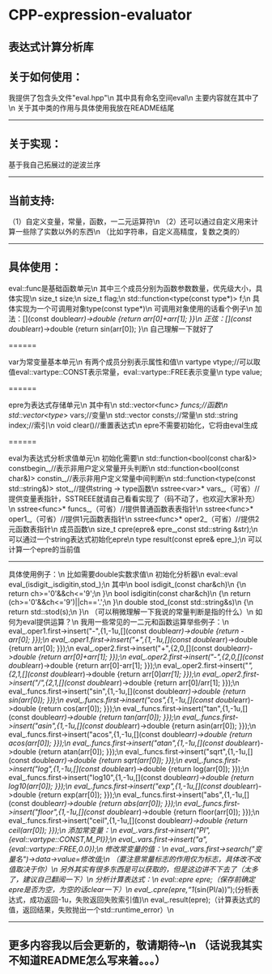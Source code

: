 # CPP-expression-evaluator
表达式计算分析库
-----------------------------------------------
关于如何使用：
----------------------------------------------
我提供了包含头文件"eval.hpp"\n
其中具有命名空间eval\n
主要内容就在其中了\n
关于其中类的作用与具体使用我放在README结尾

-----------------------------------------------
关于实现：
----------------------------------------------
基于我自己拓展过的逆波兰序

---------------------------------------------
当前支持:
----------------------------------------------
  （1）自定义变量，常量，函数，一二元运算符\n
  （2）还可以通过自定义用来计算一些除了实数以外的东西\n
  （比如字符串，自定义高精度，复数之类的）
  
------------------------------------------------
具体使用：
----------------------------------------------

eval::func是基础函数单元\n
其中三个成员分别为函数参数数量，优先级大小，具体实现\n
size_t size;\n
size_t flag;\n
std::function<type(const type*)> f;\n
具体实现为一个可调用对象type(const type*)\n
可调用对象使用的话看个例子\n
加法：[](const double*arr)->double {return arr[0]+arr[1]; }}\n
正弦：[](const double*arr)->double {return sin(arr[0]); }\n
自己理解一下就好了

======

var为常变量基本单元\n
有两个成员分别表示属性和值\n
vartype vtype;//可以取值eval::vartype::CONST表示常量，eval::vartype::FREE表示变量\n
type value;

======

epre为表达式存储单元\n
其中有\n
std::vector<func<type>*> funcs;//函数\n
std::vector<type*> vars;//变量\n
std::vector<type> consts;//常量\n
std::string index;//索引\n
void clear()//重置表达式\n
epre不需要初始化，它将由eval生成

======

eval为表达式分析求值单元\n
初始化需要\n
std::function<bool(const char&)> constbegin_,//表示非用户定义常量开头判断\n
std::function<bool(const char&)> constin_,//表示非用户定义常量中间判断\n
std::function<type(const std::string&)> stot_,//提供string -> type函数\n
sstree<var<type>>* vars_,（可省）//提供变量表指针，SSTREEE就请自己看看实现了（码不动了，也欢迎大家补充）\n
sstree<func<type>>* funcs_,（可省）//提供普通函数表表指针\n
sstree<func<type>>* oper1_,（可省）//提供1元函数表指针\n
sstree<func<type>>* oper2_（可省）//提供2元函数表指针\n
成员函数\n
size_t cpre(epre<type>& epre_,const std::string &str);\n
可以通过一个string表达式初始化epre\n
type result(const epre<type>& epre_);\n
可以计算一个epre的当前值

----------------------------------------------

具体使用例子：\n
比如需要double实数求值\n
初始化分析器\n
eval::eval<double> eval_(isdigit_,isdigitin,stod_);\n
其中\n
bool isdigit_(const char&ch)\n
{\n
    return ch>='0'&&ch<='9';\n
}\n
bool isdigitin(const char&ch)\n
{\n
    return (ch>='0'&&ch<='9')||ch=='.';\n
}\n
double stod_(const std::string&s)\n
{\n
    return std::stod(s);\n
}\n
（可以稍微理解一下我说的常量判断是指的什么）\n
如何为eval提供运算？\n
我用一些常见的一二元和函数运算举些例子：\n
    eval_.oper1.first->insert("-",{1,-1u,[](const double*arr)->double {return -arr[0]; }});\n
    eval_.oper1.first->insert("+",{1,-1u,[](const double*arr)->double {return arr[0]; }});\n
    eval_.oper2.first->insert("+",{2,0,[](const double*arr)->double {return arr[0]+arr[1]; }});\n
    eval_.oper2.first->insert("-",{2,0,[](const double*arr)->double {return arr[0]-arr[1]; }});\n
    eval_.oper2.first->insert("*",{2,1,[](const double*arr)->double {return arr[0]*arr[1]; }});\n
    eval_.oper2.first->insert("/",{2,1,[](const double*arr)->double {return arr[0]/arr[1]; }});\n
    eval_.funcs.first->insert("sin",{1,-1u,[](const double*arr)->double {return sin(arr[0]); }});\n
    eval_.funcs.first->insert("cos",{1,-1u,[](const double*arr)->double {return cos(arr[0]); }});\n
    eval_.funcs.first->insert("tan",{1,-1u,[](const double*arr)->double {return tan(arr[0]); }});\n
    eval_.funcs.first->insert("asin",{1,-1u,[](const double*arr)->double {return asin(arr[0]); }});\n
    eval_.funcs.first->insert("acos",{1,-1u,[](const double*arr)->double {return acos(arr[0]); }});\n
    eval_.funcs.first->insert("atan",{1,-1u,[](const double*arr)->double {return atan(arr[0]); }});\n
    eval_.funcs.first->insert("sqrt",{1,-1u,[](const double*arr)->double {return sqrt(arr[0]); }});\n
    eval_.funcs.first->insert("log",{1,-1u,[](const double*arr)->double {return log(arr[0]); }});\n
    eval_.funcs.first->insert("log10",{1,-1u,[](const double*arr)->double {return log10(arr[0]); }});\n
    eval_.funcs.first->insert("exp",{1,-1u,[](const double*arr)->double {return exp(arr[0]); }});\n
    eval_.funcs.first->insert("abs",{1,-1u,[](const double*arr)->double {return abs(arr[0]); }});\n
    eval_.funcs.first->insert("floor",{1,-1u,[](const double*arr)->double {return floor(arr[0]); }});\n
    eval_.funcs.first->insert("ceil",{1,-1u,[](const double*arr)->double {return ceil(arr[0]); }});\n
添加常变量：\n
    eval_.vars.first->insert("PI",{eval::vartype::CONST,M_PI});\n
    eval_.vars.first->insert("a",{eval::vartype::FREE,0.0});\n
修改常变量的值：\n
    eval_.vars.first->search("变量名")->data->value=修改值;\n
    （要注意常量标志的作用仅为标志，具体改不改值取决于你）\n
    另外其实有很多东西是可以获取的，但是这边讲不下去了（太多了，建议自己翻阅一下）\n
分析计算表达式：\n
    eval::epre<double> epre;（保存前确定epre是否为空，为空的话clear一下）\n
    eval_.cpre(epre,“1*(sin(PI/a))”);(分析表达式，成功返回-1u，失败返回失败索引值)\n
    eval_.result(epre);（计算表达式的值，返回结果，失败抛出一个std::runtime_error）\n
    
-----------------------------------------------
更多内容我以后会更新的，敬请期待~\n
（话说我其实不知道README怎么写来着。。。）
-----------------------------------------------
